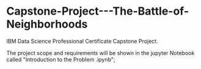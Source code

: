 # Capstone-Project---The-Battle-of-Neighborhoods
IBM Data Science Professional Certificate Capstone Project.

The project scope and requirements will be shown in the jupyter Notebook called "Introduction to the Problem .ipynb";

